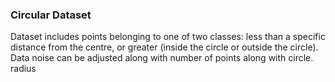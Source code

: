 ### Circular Dataset
Dataset includes points belonging to one of two classes: less than a specific distance from the centre, or greater
(inside the circle or outside the circle). Data noise can be adjusted along with number of points along with circle.
radius
